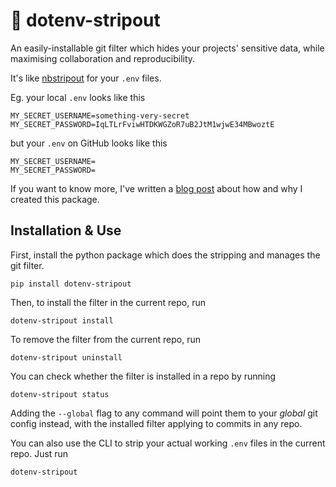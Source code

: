 # :see_no_evil: dotenv-stripout

An easily-installable git filter which hides your projects' sensitive data, while maximising collaboration and reproducibility.

It's like [nbstripout](https://github.com/kynan/nbstripout) for your `.env` files.

Eg. your local `.env` looks like this

```.env
MY_SECRET_USERNAME=something-very-secret
MY_SECRET_PASSWORD=IqLTLrFviwHTDKWGZoR7uB2JtM1wjwE34MBwoztE
```

but your `.env` on GitHub looks like this

```.env
MY_SECRET_USERNAME=
MY_SECRET_PASSWORD=
```

If you want to know more, I've written a [blog post](https://harrisonpim.com/blog/you-should-commit-your-env-files-to-version-control) about how and why I created this package.

## Installation & Use

First, install the python package which does the stripping and manages the git filter.

```shell
pip install dotenv-stripout
```

Then, to install the filter in the current repo, run

```shell
dotenv-stripout install
```

To remove the filter from the current repo, run

```shell
dotenv-stripout uninstall
```

You can check whether the filter is installed in a repo by running

```shell
dotenv-stripout status
```

Adding the `--global` flag to any command will point them to your _global_ git config instead, with the installed filter applying to commits in any repo.

You can also use the CLI to strip your actual working `.env` files in the current repo. Just run

```shell
dotenv-stripout
```
